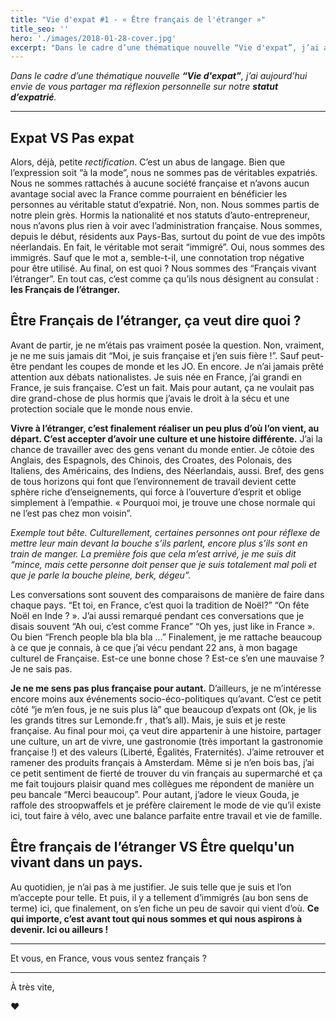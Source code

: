 ```yaml
---
title: "Vie d'expat #1 - « Être français de l'étranger »"
title_seo: ''
hero: './images/2018-01-28-cover.jpg'
excerpt: "Dans le cadre d’une thématique nouvelle “Vie d'expat”, j’ai aujourd’hui envie de vous partager ma réflexion personnelle sur notre statut d’expatrié. Expat VS Pas expat Alors, déjà, petite *rectification*. C’est un abus de langage. Bien que l’expression soit “à la mode”, nous ne sommes pas de véritables expatriés. Nous ne sommes rattachés à aucune société"
---
```


_Dans le cadre d’une thématique nouvelle **“Vie d'expat”**, j’ai aujourd’hui envie de vous partager ma réflexion personnelle sur notre **statut d’expatrié**._

---

## Expat VS Pas expat

Alors, déjà, petite _rectification_. C’est un abus de langage. Bien que l’expression soit “à la mode”, nous ne sommes pas de véritables expatriés. Nous ne sommes rattachés à aucune société française et n’avons aucun avantage social avec la France comme pourraient en bénéficier les personnes au véritable statut d’expatrié. Non, non. Nous sommes partis de notre plein grès. Hormis la nationalité et nos statuts d’auto-entrepreneur, nous n’avons plus rien à voir avec l’administration française. Nous sommes, depuis le début, résidents aux Pays-Bas, surtout du point de vue des impôts néerlandais. En fait, le véritable mot serait “immigré”. Oui, nous sommes des immigrés. Sauf que le mot a, semble-t-il, une connotation trop négative pour être utilisé. Au final, on est quoi ? Nous sommes des “Français vivant l’étranger”. En tout cas, c’est comme ça qu’ils nous désignent au consulat : **les Français de l’étranger.**

## Être Français de l’étranger, ça veut dire quoi ?

Avant de partir, je ne m’étais pas vraiment posée la question. Non, vraiment, je ne me suis jamais dit “Moi, je suis française et j’en suis fière !”. Sauf peut-être pendant les coupes de monde et les JO. En encore. Je n’ai jamais prêté attention aux débats nationalistes. Je suis née en France, j’ai grandi en France, je suis française. C’est un fait. Mais pour autant, ça ne voulait pas dire grand-chose de plus hormis que j’avais le droit à la sécu et une protection sociale que le monde nous envie.

**Vivre à l’étranger, c’est finalement réaliser un peu plus d’où l’on vient, au départ. C’est accepter d’avoir une culture et une histoire différente.** J’ai la chance de travailler avec des gens venant du monde entier. Je côtoie des Anglais, des Espagnols, des Chinois, des Croates, des Polonais, des Italiens, des Américains, des Indiens, des Néerlandais, aussi. Bref, des gens de tous horizons qui font que l’environnement de travail devient cette sphère riche d’enseignements, qui force à l’ouverture d’esprit et oblige simplement à l’empathie. « Pourquoi moi, je trouve une chose normale qui ne l’est pas chez mon voisin”.

_Exemple tout bête. Culturellement, certaines personnes ont pour réflexe de mettre leur main devant la bouche s’ils parlent, encore plus s’ils sont en train de manger. La première fois que cela m’est arrivé, je me suis dit “mince, mais cette personne doit penser que je suis totalement mal poli et que je parle la bouche pleine, berk, dégeu”._

Les conversations sont souvent des comparaisons de manière de faire dans chaque pays. “Et toi, en France, c’est quoi la tradition de Noël?” “On fête Noël en Inde ? ». J’ai aussi remarqué pendant ces conversations que je disais souvent “Ah oui, c’est comme France” “Oh yes, just like in France ». Ou bien “French people bla bla bla ...” Finalement, je me rattache beaucoup à ce que je connais, à ce que j’ai vécu pendant 22 ans, à mon bagage culturel de Française. Est-ce une bonne chose ? Est-ce s’en une mauvaise ? Je ne sais pas.

**Je ne me sens pas plus française pour autant.** D’ailleurs, je ne m’intéresse encore moins aux événements socio-éco-politiques qu’avant. C’est ce petit côté “je m’en fous, je ne suis plus là” que beaucoup d’expats ont (Ok, je lis les grands titres sur Lemonde.fr , that’s all). Mais, je suis et je reste française. Au final pour moi, ça veut dire appartenir à une histoire, partager une culture, un art de vivre, une gastronomie (très important la gastronomie française !) et des valeurs (Liberté, Égalités, Fraternités). J’aime retrouver et ramener des produits français à Amsterdam. Même si je n’en bois bas, j’ai ce petit sentiment de fierté de trouver du vin français au supermarché et ça me fait toujours plaisir quand mes collègues me répondent de manière un peu bancale “Merci beaucoup”. Pour autant, j’adore le vieux Gouda, je raffole des stroopwaffels et je préfère clairement le mode de vie qu’il existe ici, tout faire à vélo, avec une balance parfaite entre travail et vie de famille.

## Être français de l’étranger VS Être quelqu'un vivant dans un pays.

Au quotidien, je n’ai pas à me justifier. Je suis telle que je suis et l’on m’accepte pour telle. Et puis, il y a tellement d’immigrés (au bon sens de terme) ici, que finalement, on s’en fiche un peu de savoir qui vient d’où. **Ce qui importe, c’est avant tout qui nous sommes et qui nous aspirons à devenir. Ici ou ailleurs !**

---

Et vous, en France, vous vous sentez français ?

---

À très vite,

♥
